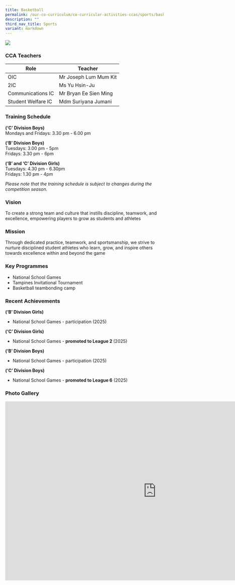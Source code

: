 ```yaml
---
title: Basketball
permalink: /our-co-curriculum/co-curricular-activities-ccas/sports/basketball/
description: ""
third_nav_title: Sports
variant: markdown
---
```

![](/images/Basketball.jpg)

### CCA Teachers 

| Role | Teacher |
|---|---|
| OIC | Mr Joseph Lum Mum Kit |
| 2IC | Ms Yu Hsin-Ju |
| Communications IC | Mr Bryan Ee Sien Ming |
| Student Welfare IC | Mdm Suriyana Jumani |

### Training Schedule 
<strong> (‘C’ Division Boys) </strong> <br>
Mondays and Fridays: 3.30 pm - 6.00 pm

<strong> (‘B’ Division Boys) </strong> <br>
Tuesdays: 3.00 pm - 5pm <br>
Fridays: 3.30 pm - 6pm

<strong> (‘B’ and ‘C’ Division Girls) </strong> <br>
Tuesdays: 4.30 pm - 6.30pm <br>
Fridays: 1.30 pm - 4pm

*Please note that the training schedule is subject to changes during the competition season.*

### Vision
To create a strong team and culture that instills discipline, teamwork, and excellence, empowering players to grow as students and athletes

### Mission
Through dedicated practice, teamwork, and sportsmanship, we strive to nurture disciplined student athletes who learn, grow, and inspire others towards excellence within and beyond the game

### Key Programmes
*   National School Games
*   Tampines Invitational Tournament
*   Basketball teambonding camp

### Recent Achievements
<strong> (‘B’ Division Girls) </strong>
*   National School Games - participation (2025)
  
<strong> (‘C’ Division Girls) </strong>
*   National School Games - <strong> promoted to League 2 </strong> (2025)
  
<strong> (‘B’ Division Boys) </strong>
*   National School Games - participation (2025)
   
<strong> (‘C’ Division Boys) </strong>

*   National School Games - <strong> promoted to League 6</strong> (2025)

### Photo Gallery

<iframe allowfullscreen="true" height="569" width="960" frameborder="0" src="https://docs.google.com/presentation/d/e/2PACX-1vRwGhzllD8abYrfDHc3JgOvaK_Qic7kcvG5kDrVLTxeuDxQ21uMpnEnEBIJNszPiV9HcQM1lArWeOJB/pubembed?start=true&amp;loop=true&amp;delayms=3000"></iframe>